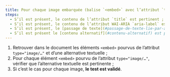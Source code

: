 ```yaml
---
title: Pour chaque image embarquée (balise `<embed>` avec l’attribut `type="image/…"`) [porteuse d’information](#image-porteuse-d-information), ayant une [alternative textuelle](#alternative-textuelle-image) ou un [contenu alternatif](#contenu-alternatif), cette alternative est-elle pertinente (hors cas particuliers) ?
steps:
  - S’il est présent, le contenu de l’attribut `title` est pertinent ;
  - S’il est présent, le contenu de l’attribut WAI-ARIA `aria-label` est pertinent ;
  - S’il est présent, le [passage de texte](#passage-de-texte-lie-par-aria-labelledby-ou-aria-describedby) associé via l’attribut WAI-ARIA `aria-labelledby` est pertinent ;
  - S’il est présent le [contenu alternatif](#contenu-alternatif) est pertinent.
---
```


1. Retrouver dans le document les éléments `<embed>` pourvus de l’attribut `type="image/…"` et d’une alternative textuelle ;
2. Pour chaque élément `<embed>` pourvu de l’attribut `type="image/…"`, vérifier que l’alternative textuelle est pertinente ;
3. Si c’est le cas pour chaque image, **le test est validé**.
